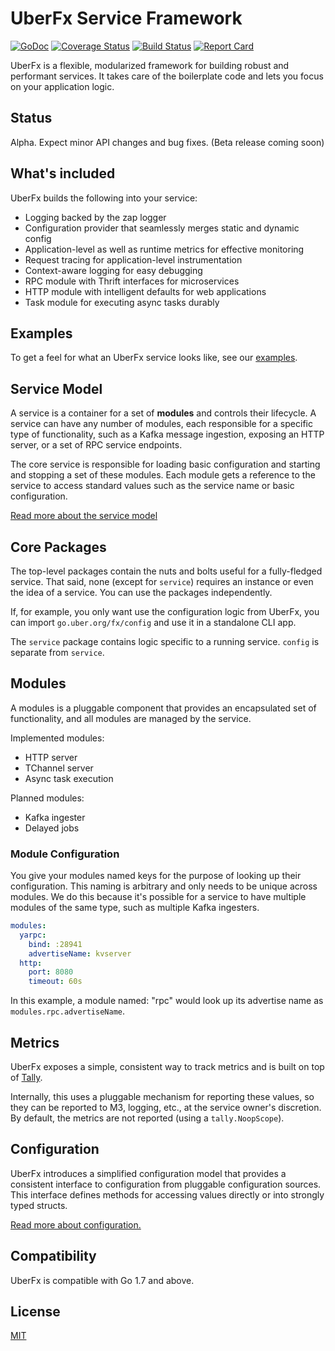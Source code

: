 # UberFx Service Framework

[![GoDoc][doc-img]][doc]
[![Coverage Status][cov-img]][cov]
[![Build Status][ci-img]][ci]
[![Report Card][report-card-img]][report-card]

UberFx is a flexible, modularized framework for building robust and performant
services. It takes care of the boilerplate code and lets you focus on your
application logic.

## Status

Alpha. Expect minor API changes and bug fixes. (Beta release coming soon)

## What's included
UberFx builds the following into your service:
* Logging backed by the zap logger
* Configuration provider that seamlessly merges static and dynamic config
* Application-level as well as runtime metrics for effective monitoring
* Request tracing for application-level instrumentation
* Context-aware logging for easy debugging
* RPC module with Thrift interfaces for microservices
* HTTP module with intelligent defaults for web applications
* Task module for executing async tasks durably

## Examples

To get a feel for what an UberFx service looks like, see our
[examples](examples/).

## Service Model

A service is a container for a set of **modules** and controls their lifecycle.
A service can have any number of modules, each responsible for a specific type
of functionality, such as a Kafka message ingestion, exposing an HTTP server,
or a set of RPC service endpoints.

The core service is responsible for loading basic configuration and starting
and stopping a set of these modules. Each module gets a reference to the
service to
access standard values such as the service name or basic configuration.

[Read more about the service model](service/README.md)

## Core Packages

The top-level packages contain the nuts and bolts useful for a fully-fledged
service. That said, none (except for `service`) requires an instance or even
the idea of a service. You can use the packages independently.

If, for example, you only want use the configuration logic from UberFx, you
can import `go.uber.org/fx/config` and use it in a standalone CLI app.

The `service` package contains logic specific to a running service. `config`
is separate from `service`.

## Modules

A modules is a pluggable component that provides an encapsulated set of
functionality, and all modules are managed by the service.

Implemented modules:

* HTTP server
* TChannel server
* Async task execution

Planned modules:

* Kafka ingester
* Delayed jobs

### Module Configuration

You give your modules named keys for the purpose of looking up their
configuration. This naming is arbitrary and only needs to be unique across
modules. We do this because it's possible for a service to have multiple
modules of the same type, such as multiple Kafka ingesters.

```yaml
modules:
  yarpc:
    bind: :28941
    advertiseName: kvserver
  http:
    port: 8080
    timeout: 60s
```

In this example, a module named: "rpc" would look up its advertise name as
`modules.rpc.advertiseName`.

## Metrics

UberFx exposes a simple, consistent way to track metrics and is built on top of
[Tally](https://github.com/uber-go/tally).

Internally, this uses a pluggable mechanism for reporting these values, so they
can be reported to M3, logging, etc., at the service owner's discretion.
By default, the metrics are not reported (using a `tally.NoopScope`).

## Configuration

UberFx introduces a simplified configuration model that provides a consistent
interface to configuration from pluggable configuration sources. This interface
defines methods for accessing values directly or into strongly
typed structs.

[Read more about configuration.](config/README.md)

## Compatibility

UberFx is compatible with Go 1.7 and above.

## License

[MIT](LICENSE.txt)

[doc]: https://godoc.org/go.uber.org/fx
[doc-img]: https://godoc.org/go.uber.org/fx?status.svg
[cov]: https://coveralls.io/github/uber-go/fx?branch=master
[cov-img]: https://coveralls.io/repos/github/uber-go/fx/badge.svg?branch=master
[ci]: https://travis-ci.org/uber-go/fx
[ci-img]: https://travis-ci.org/uber-go/fx.svg?branch=master
[report-card]: https://goreportcard.com/report/github.com/uber-go/fx
[report-card-img]: https://goreportcard.com/badge/github.com/uber-go/fx
